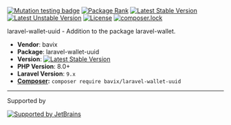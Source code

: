 [![Mutation testing badge](https://badge.stryker-mutator.io/github.com/bavix/laravel-wallet-uuid/master)](https://packagist.org/packages/bavix/laravel-wallet-uuid)
[![Package Rank](https://phppackages.org/p/bavix/laravel-wallet-uuid/badge/rank.svg)](https://packagist.org/packages/bavix/laravel-wallet-uuid)
[![Latest Stable Version](https://poser.pugx.org/bavix/laravel-wallet-uuid/v/stable)](https://packagist.org/packages/bavix/laravel-wallet-uuid)
[![Latest Unstable Version](https://poser.pugx.org/bavix/laravel-wallet-uuid/v/unstable)](https://packagist.org/packages/bavix/laravel-wallet-uuid)
[![License](https://poser.pugx.org/bavix/laravel-wallet-uuid/license)](https://packagist.org/packages/bavix/laravel-wallet-uuid)
[![composer.lock](https://poser.pugx.org/bavix/laravel-wallet-uuid/composerlock)](https://packagist.org/packages/bavix/laravel-wallet-uuid)

laravel-wallet-uuid - Addition to the package laravel-wallet.

* **Vendor**: bavix
* **Package**: laravel-wallet-uuid
* **Version**: [![Latest Stable Version](https://poser.pugx.org/bavix/laravel-wallet-uuid/v/stable)](https://packagist.org/packages/bavix/laravel-wallet-uuid)
* **PHP Version**: 8.0+ 
* **Laravel Version**: `9.x`
* **[Composer](https://getcomposer.org/):** `composer require bavix/laravel-wallet-uuid`

---
Supported by

[![Supported by JetBrains](https://cdn.rawgit.com/bavix/development-through/46475b4b/jetbrains.svg)](https://www.jetbrains.com/)
